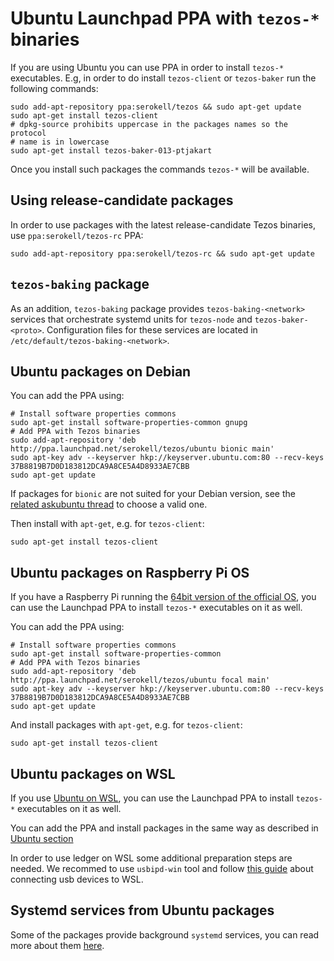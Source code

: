 <!--
   - SPDX-FileCopyrightText: 2021 Oxhead Alpha
   - SPDX-License-Identifier: LicenseRef-MIT-OA
   -->
<a name="ubuntu"></a>
# Ubuntu Launchpad PPA with `tezos-*` binaries

If you are using Ubuntu you can use PPA in order to install `tezos-*` executables.
E.g, in order to do install `tezos-client` or `tezos-baker` run the following commands:
```
sudo add-apt-repository ppa:serokell/tezos && sudo apt-get update
sudo apt-get install tezos-client
# dpkg-source prohibits uppercase in the packages names so the protocol
# name is in lowercase
sudo apt-get install tezos-baker-013-ptjakart
```
Once you install such packages the commands `tezos-*` will be available.

## Using release-candidate packages

In order to use packages with the latest release-candidate Tezos binaries,
use `ppa:serokell/tezos-rc` PPA:
```
sudo add-apt-repository ppa:serokell/tezos-rc && sudo apt-get update
```

## `tezos-baking` package

As an addition, `tezos-baking` package provides `tezos-baking-<network>` services that orchestrate
systemd units for `tezos-node` and `tezos-baker-<proto>`.
Configuration files for these services are located in `/etc/default/tezos-baking-<network>`.

<a name="debian"></a>
## Ubuntu packages on Debian

You can add the PPA using:
```
# Install software properties commons
sudo apt-get install software-properties-common gnupg
# Add PPA with Tezos binaries
sudo add-apt-repository 'deb http://ppa.launchpad.net/serokell/tezos/ubuntu bionic main'
sudo apt-key adv --keyserver hkp://keyserver.ubuntu.com:80 --recv-keys 37B8819B7D0D183812DCA9A8CE5A4D8933AE7CBB
sudo apt-get update
```
If packages for `bionic` are not suited for your Debian version, see the
[related askubuntu thread](https://askubuntu.com/a/445496) to choose a valid one.

Then install with `apt-get`, e.g. for `tezos-client`:
```
sudo apt-get install tezos-client
```

<a name="raspberry"></a>
## Ubuntu packages on Raspberry Pi OS

If you have a Raspberry Pi running the [64bit version of the official OS](https://www.raspberrypi.com/software/operating-systems/#raspberry-pi-os-64-bit),
you can use the Launchpad PPA to install `tezos-*` executables on it as well.

You can add the PPA using:
```
# Install software properties commons
sudo apt-get install software-properties-common
# Add PPA with Tezos binaries
sudo add-apt-repository 'deb http://ppa.launchpad.net/serokell/tezos/ubuntu focal main'
sudo apt-key adv --keyserver hkp://keyserver.ubuntu.com:80 --recv-keys 37B8819B7D0D183812DCA9A8CE5A4D8933AE7CBB
sudo apt-get update
```

And install packages with `apt-get`, e.g. for `tezos-client`:
```
sudo apt-get install tezos-client
```

<a name="wsl"></a>
## Ubuntu packages on WSL

If you use [Ubuntu on WSL](https://ubuntu.com/wsl), you can use the Launchpad PPA
to install `tezos-*` executables on it as well.

You can add the PPA and install packages in the same way as described in [Ubuntu section](#ubuntu)

In order to use ledger on WSL some additional preparation steps are needed. We recommed to use `usbipd-win` tool and follow [this guide](https://docs.microsoft.com/en-us/windows/wsl/connect-usb) about connecting usb devices to WSL.

## Systemd services from Ubuntu packages

Some of the packages provide background `systemd` services, you can read more about them
[here](./systemd.md#ubuntu-and-fedora).
